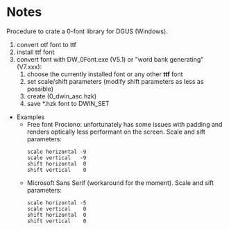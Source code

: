 # Notes

Procedure to crate a 0-font library for DGUS (Windows).

1. convert otf font to ttf
2. install ttf font
3. convert font with DW_0Font.exe (V5.1) or "word bank generating" (V7.xxx):
    1. choose the currently installed font or any other **ttf** font
    2. set scale/shift parameters (modify shift parameters as less as possible)
    3. create (0_dwin_asc.hzk)
    4. save \*.hzk font to DWIN_SET

* Examples
  * Free font Prociono: unfortunately has some issues with padding and renders optically less performant on the screen.
    Scale and sift parameters:
    ```
    scale horizontal -9
    scale vertical   -9
    shift horizontal  0
    shift vertical    0
    ```
  * Microsoft Sans Serif (workaround for the moment).
    Scale and sift parameters:
    ```
    scale horizontal -5
    scale vertical    0
    shift horizontal  0
    shift vertical    0
    ```
